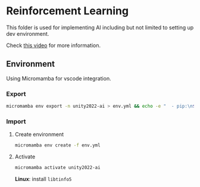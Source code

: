 # Reinforcement Learning
This folder is used for implementing AI including but not limited to setting up dev environment.

Check [this video](https://www.youtube.com/watch?v=zPFU30tbyKs) for more information.

## Environment
Using Micromamba for vscode integration.

### Export 
```bash
micromamba env export -n unity2022-ai > env.yml && echo -e "  - pip:\n$(micromamba run -n unity2022-ai pip freeze | sed 's/^/    - /')" >> env.yml
```

### Import 
1. Create environment
    ```bash
    micromamba env create -f env.yml
    ```

1. Activate
    ```bash
    micromamba activate unity2022-ai
    ```
    
    **Linux**: install `libtinfo5`
